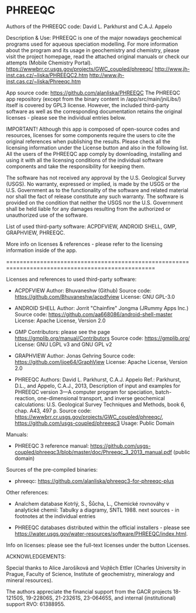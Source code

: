 # PHREEQC

Authors of the PHREEQC code: David L. Parkhurst and C.A.J. Appelo

Description & Use:
PHREEQC is one of the major nowadays geochemical programs used for aqueous speciation modelling. For more information about the program and its usage in geochemistry and chemistry, please visit the project homepage, read the attached original manuals or check our attempts (Mobile Chemistry Portal). 
https://wwwbrr.cr.usgs.gov/projects/GWC_coupled/phreeqc/
http://www.jh-inst.cas.cz/~liska/PHREEQC2.htm
http://www.jh-inst.cas.cz/~liska/Phreeqc.htm

App source code: https://github.com/alanliska/PHREEQC
The PHREEQC app repository (except from the binary content in /app/src/main/jniLibs/) itself is covered by GPL3 license. However, the included third-party software as well as the corresponding documentation retains the original licenses - please see the individual entries below. 

IMPORTANT! Although this app is composed of open-source codes and resources, licenses for some components require the users to cite the original references when publishing the results. Please check all the licensing information under the License button and also in the following list.
All the users of the PHREEQC app comply by downloading, installing and using it with all the licensing conditions of the individual software components and take the responsibility for keeping them. 

The software has not received any approval by the U.S. Geological Survey (USGS). No warranty, expressed or implied, is made by the USGS or the U.S. Government as to the functionality of the software and related material nor shall the fact of release constitute any such warranty. The software is provided on the condition that neither the USGS nor the U.S. Government shall be held liable for any damages resulting from the authorized or unauthorized use of the software.

List of used third-party software:
ACPDFVIEW, ANDROID SHELL, GMP, GRAPHVIEW, PHREEQC.  

More info on licenses & references - please refer to the licensing information inside of the app.

==================================================================================================

Licenses and references to used third-party software:

 * ACPDFVIEW
 Author: Bhuvaneshw (Github)
 Source code: https://github.com/Bhuvaneshw/acpdfview
 License: GNU GPL-3.0

 * ANDROID SHELL
 Author: Jorrit "Chainfire" Jongma (JRummy Apps Inc.)
 Source code: https://github.com/aa668086/android-shell-master
 License: Apache License, Version 2.0

 * GMP
 Contributors: please see the page https://gmplib.org/manual/Contributors
 Source code: https://gmplib.org/
 License: GNU LGPL v3 and GNU GPL v2

 * GRAPHVIEW
 Author: Jonas Gehring
 Source code: https://github.com/jjoe64/GraphView
 License: Apache License, Version 2.0

 * PHREEQC
 Authors: David L. Parkhurst, C.A.J. Appelo
 Ref.: Parkhurst, D.L., and Appelo, C.A.J., 2013, Description of input and examples for PHREEQC version 3—A computer program for speciation, batch-reaction, one-dimensional transport, and inverse geochemical calculations: U.S. Geological Survey Techniques and Methods, book 6, chap. A43, 497 p.
 Source code: https://wwwbrr.cr.usgs.gov/projects/GWC_coupled/phreeqc/, https://github.com/usgs-coupled/phreeqc3
 Usage: Public Domain

Manuals:

 * PHREEQC 3 reference manual: https://github.com/usgs-coupled/phreeqc3/blob/master/doc/Phreeqc_3_2013_manual.pdf (public domain)

Sources of the pre-compiled binaries:

 * phreeqc: https://github.com/alanliska/phreeqc3-for-phreeqc-plus

Other references:

 * Analchem database
 Kotrlý, S., Šůcha, L., Chemické rovnováhy v analytické chemii: Tabulky a diagramy, SNTL 1988.
 next sources - in footnotes at the individual entries 

 * PHREEQC databases distributed within the official installers - please see https://water.usgs.gov/water-resources/software/PHREEQC/index.html. 

Info on licenses: please see the full-text licenses under the button Licenses. 

ACKNOWLEDGEMENTS: 

Special thanks to Alice Jarošíková and Vojtěch Ettler (Charles University in Prague, Faculty of Science, Institute of geochemistry, mineralogy and mineral resources). 

The authors appreciate the financial support from the GACR projects 18-12150S, 19-22806S, 21-23261S, 23-06465S, and internal (institutional) support RVO: 61388955. 
